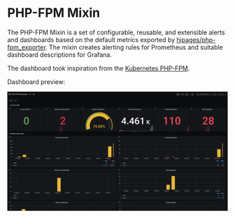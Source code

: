 # PHP-FPM Mixin

The PHP-FPM Mixin is a set of configurable, reusable, and extensible alerts and dashboards based on the default metrics exported by [hipages/php-fpm_exporter](https://github.com/hipages/php-fpm_exporter). The mixin creates alerting rules for Prometheus and suitable dashboard descriptions for Grafana.

The dashboard took inspiration from the [Kubernetes PHP-FPM](https://grafana.com/grafana/dashboards/4912).

Dashboard preview:

![](overview.png)